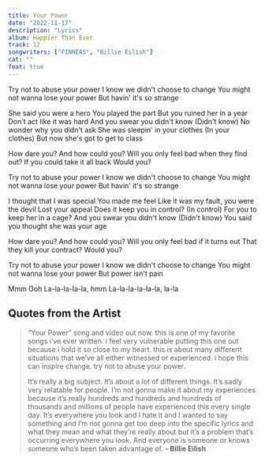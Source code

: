 ```yaml
---
title: Your Power
date: "2022-11-17"
description: "Lyrics"
album: Happier Than Ever
track: 12
songwriters: ["FINNEAS", "Billie Eilish"]
cat: ""
feat: true
---
```


<p className="chorus">
Try not to abuse your power
I know we didn't choose to change
You might not wanna lose your power
But havin' it's so strange

</p>
<p className="verse-one">
She said you were a hero
You played the part
But you ruined her in a year
Don't act like it was hard
And you swear you didn't know (Didn't know)
No wonder why you didn't ask
She was sleepin' in your clothes (In your clothes)
But now she's got to get to class
</p>
<p className="pre-chorus">
How dare you?
And how could you?
Will you only feel bad when they find out?
If you could take it all back
Would you?
</p>
<p className="chorus">
Try not to abuse your power
I know we didn't choose to change
You might not wanna lose your power
But havin' it's so strange

</p>
<p className="verse-two">
I thought that I was special
You made me feel
Like it was my fault, you were the devil
Lost your appeal
Does it keep you in control? (In control)
For you to keep her in a cage?
And you swear you didn't know (Didn't know)
You said you thought she was your age
</p>
<p className="pre-chorus">
How dare you?
And how could you?
Will you only feel bad if it turns out
That they kill your contract?
Would you?
</p>
<p className="chorus">
Try not to abuse your power
I know we didn't choose to change
You might not wanna lose your power
But power isn't pain
</p>
<p className="outro">
Mmm
Ooh
La-la-la-la-la, hmm
La-la-la-la-la-la, la-la
</p>

## Quotes from the Artist

<blockquote>
“Your Power” song and video out now. this is one of my favorite songs i’ve ever written. i feel very vulnerable putting this one out because i hold it so close to my heart. this is about many different situations that we’ve all either witnessed or experienced. i hope this can inspire change. try not to abuse your power.

It’s really a big subject. It’s about a lot of different things. It’s sadly very relatable for people. I’m not gonna make it about my experiences because it’s really hundreds and hundreds and hundreds of thousands and millions of people have experienced this every single day. It’s everywhere you look and I hate it and I wanted to say something and I’m not gonna get too deep into the specific lyrics and what they mean and what they’re really about but it’s a problem that’s occurring everywhere you look. And everyone is someone or knows someone who’s been taken advantage of.
<b>- Billie Eilish</b>

</blockquote>
